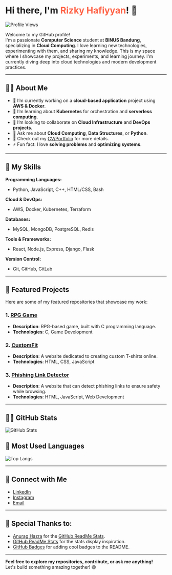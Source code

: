 # Hi there, I'm <span style="color: #FF6347;">Rizky Hafiyyan</span>! 👋

![Profile Views](https://komarev.com/ghpvc/?username=NotMijun&color=brightgreen)  

Welcome to my GitHub profile!  
I'm a passionate **Computer Science** student at **BINUS Bandung**, specializing in **Cloud Computing**. I love learning new technologies, experimenting with them, and sharing my knowledge. This is my space where I showcase my projects, experiments, and learning journey. I'm currently diving deep into cloud technologies and modern development practices.  

---

## 👨‍💻 About Me

- 🔭 I’m currently working on a **cloud-based application** project using **AWS & Docker**.
- 🌱 I’m learning about **Kubernetes** for orchestration and **serverless computing**.
- 👯 I’m looking to collaborate on **Cloud Infrastructure** and **DevOps projects**.
- 💬 Ask me about **Cloud Computing**, **Data Structures**, or **Python**.
- 📄 Check out my [CV/Portfolio](#) for more details.
- ⚡ Fun fact: I love **solving problems** and **optimizing systems**.

---

## 🚀 My Skills

**Programming Languages:**
- Python, JavaScript, C++, HTML/CSS, Bash

**Cloud & DevOps:**
- AWS, Docker, Kubernetes, Terraform

**Databases:**
- MySQL, MongoDB, PostgreSQL, Redis

**Tools & Frameworks:**
- React, Node.js, Express, Django, Flask

**Version Control:**
- Git, GitHub, GitLab

---

## 📂 Featured Projects

Here are some of my featured repositories that showcase my work:

### 1. **[RPG Game](https://github.com/NotMijun/Game-Project-ALPROLAB)**
   - **Description**: RPG-based game, built with C programming language.
   - **Technologies**: C, Game Development

### 2. **[CustomFit](https://github.com/abraamsf/Custom-Fit)**
   - **Description**: A website dedicated to creating custom T-shirts online.
   - **Technologies**: HTML, CSS, JavaScript

### 3. **[Phishing Link Detector](https://github.com/abraamsf/Phising-Link-Detector)**
   - **Description**: A website that can detect phishing links to ensure safety while browsing.
   - **Technologies**: HTML, JavaScript, Web Development

---

## 🧑‍💻 GitHub Stats

![GitHub Stats](https://github-readme-stats.vercel.app/api?username=NotMijun&show_icons=true&count_private=true&hide=prs&theme=radical&hide_title=true)

## 🎯 Most Used Languages

![Top Langs](https://github-readme-stats.vercel.app/api/top-langs/?username=NotMijun&layout=compact&theme=radical)

---

## 🔗 Connect with Me

- [LinkedIn](https://www.linkedin.com/in/rizky-hafiyyan-b44895298/)
- [Instagram](https://www.instagram.com/rizkyhaf/)
- [Email](mailto:rizkyhafiyyan12@gmail.com)

---

## 🎨 Special Thanks to:
- [Anurag Hazra](https://github.com/anuraghazra) for the [GitHub ReadMe Stats](https://github.com/anuraghazra/github-readme-stats).
- [GitHub ReadMe Stats](https://github.com/anuraghazra/github-readme-stats) for the stats display inspiration.
- [GitHub Badges](https://shields.io/) for adding cool badges to the README.

---

**Feel free to explore my repositories, contribute, or ask me anything!**  
Let's build something amazing together! 😄
